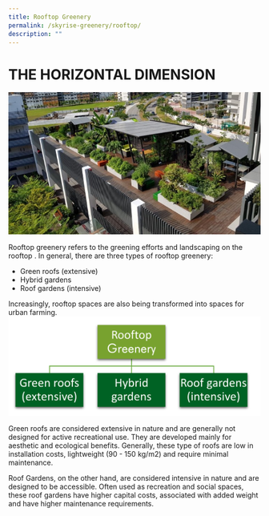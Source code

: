 ```yaml
---
title: Rooftop Greenery
permalink: /skyrise-greenery/rooftop/
description: ""
---
```

# **THE HORIZONTAL DIMENSION**
![](/images/Skyrise%20Greenery/Dulwich.jpg)

Rooftop greenery refers to the greening efforts and landscaping on the rooftop . In general, there are three types of rooftop greenery:

* Green roofs (extensive)
* Hybrid gardens
* Roof gardens (intensive)

Increasingly, rooftop spaces are also being transformed into spaces for urban farming.
![](/images/Graphics/Rooftop%20Greenery.png)

 
Green roofs are considered extensive in nature and are generally not designed for active recreational use. They are developed mainly for aesthetic and ecological benefits. Generally, these type of roofs are low in installation costs, lightweight (90 - 150 kg/m2) and require minimal maintenance.

Roof Gardens, on the other hand, are considered intensive in nature and are designed to be accessible. Often used as recreation and social spaces, these roof gardens have higher capital costs, associated with added weight and have higher maintenance requirements.